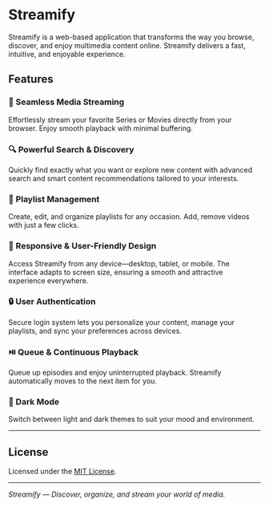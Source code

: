 # Streamify
Streamify is a web-based application that transforms the way you browse, discover, and enjoy multimedia content online. Streamify delivers a fast, intuitive, and enjoyable experience.

## Features

### 🎵 Seamless Media Streaming
Effortlessly stream your favorite Series or Movies directly from your browser. Enjoy smooth playback with minimal buffering.

### 🔍 Powerful Search & Discovery
Quickly find exactly what you want or explore new content with advanced search and smart content recommendations tailored to your interests.

### 📂 Playlist Management
Create, edit, and organize playlists for any occasion. Add, remove videos with just a few clicks.

### 📱 Responsive & User-Friendly Design
Access Streamify from any device—desktop, tablet, or mobile. The interface adapts to screen size, ensuring a smooth and attractive experience everywhere.

### 🔒 User Authentication
Secure login system lets you personalize your content, manage your playlists, and sync your preferences across devices.

### ⏯️ Queue & Continuous Playback
Queue up episodes and enjoy uninterrupted playback. Streamify automatically moves to the next item for you.

### 🌙 Dark Mode
Switch between light and dark themes to suit your mood and environment.

---

## License

Licensed under the [MIT License](LICENSE).

---

*Streamify — Discover, organize, and stream your world of media.*
